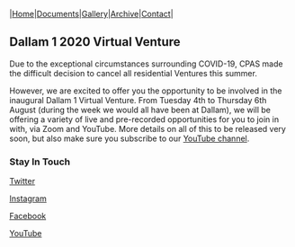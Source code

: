 |[Home](https://dallam1.github.io/)|[Documents](https://github.com/)|[Gallery](https://github.com/)|[Archive](https://github.com/)|[Contact](https://github.com/)|

## Dallam 1 2020 Virtual Venture

Due to the exceptional circumstances surrounding COVID-19, CPAS made the difficult decision to cancel all residential Ventures this summer.

However, we are excited to offer you the opportunity to be involved in the inaugural Dallam 1 Virtual Venture. From Tuesday 4th to Thursday 6th August (during the week we would all have been at Dallam), we will be offering a variety of live and pre-recorded opportunities for you to join in with, via Zoom and YouTube. More details on all of this to be released very soon, but also make sure you subscribe to our [YouTube channel](https://www.youtube.com/channel/UCtuoiH_Q1N0NPSMMSbiTKbA).

### Stay In Touch

[Twitter](https://twitter.com/dallam1cpas)

[Instagram](https://www.instagram.com/dallam1cpas/)

[Facebook](https://www.facebook.com/groups/dallam1)

[YouTube](https://www.youtube.com/channel/UCtuoiH_Q1N0NPSMMSbiTKbA)


